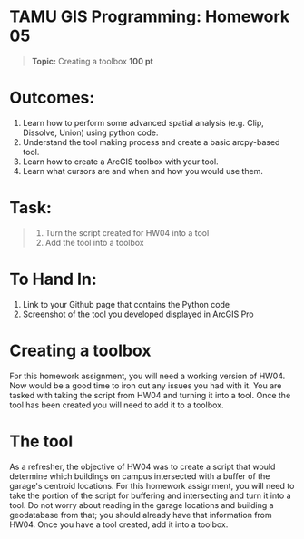 # TAMU GIS Programming: Homework 05
>
>**Topic:** Creating a toolbox
>**100 pt**


# **Outcomes:**
1. Learn how to perform some advanced spatial analysis (e.g. Clip, Dissolve, Union) using python code.
2. Understand the tool making process and create a basic arcpy-based tool.
3. Learn how to create a ArcGIS toolbox with your tool.
4. Learn what cursors are and when and how you would use them.

# **Task:**
> 1. Turn the script created for HW04 into a tool
> 2. Add the tool into a toolbox

# **To Hand In:**
1. Link to your Github page that contains the Python code
2. Screenshot of the tool you developed displayed in ArcGIS Pro
>
# Creating a toolbox
For this homework assignment, you will need a working version of HW04. Now would be a good time to iron out any issues you had with it. You are tasked with taking the script from HW04 and turning it into a tool. Once the tool has been created you will need to add it to a toolbox.
# The tool
As a refresher, the objective of HW04 was to create a script that would determine which buildings on campus intersected with a buffer of the garage's centroid locations. For this homework assignment, you will need to take the portion of the script for buffering and intersecting and turn it into a tool. Do not worry about reading in the garage locations and building a geodatabase from that; you should already have that information from HW04. Once you have a tool created, add it into a toolbox.
>
